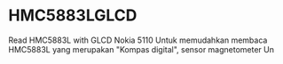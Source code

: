 # HMC5883LGLCD
Read HMC5883L with GLCD Nokia 5110
Untuk memudahkan membaca HMC5883L yang merupakan "Kompas  digital", sensor magnetometer
Un
